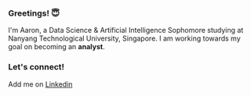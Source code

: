 ### Greetings! :innocent:

I'm Aaron, a Data Science & Artificial Intelligence Sophomore studying at Nanyang Technological University, Singapore. I am working towards my goal on becoming an **analyst**.

### Let's connect! 
Add me on [Linkedin](www.linkedin.com/in/lim-kang-wei)
